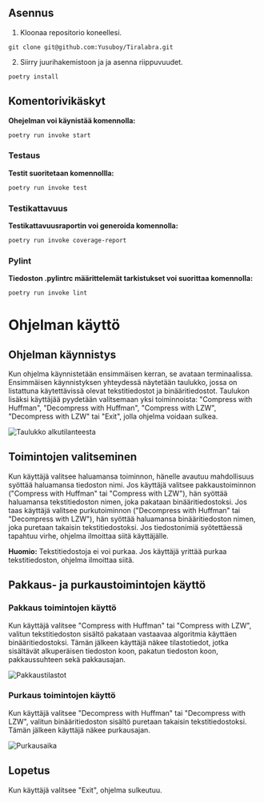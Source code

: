 ## **Asennus**
1. Kloonaa repositorio koneellesi.
```
git clone git@github.com:Yusuboy/Tiralabra.git
```
2. Siirry juurihakemistoon ja ja asenna riippuvuudet.
```
poetry install
```
## **Komentorivikäskyt**
 **Ohejelman voi käynistää komennolla:**
```bash
poetry run invoke start
```

### **Testaus**

**Testit suoritetaan komennollla:**
```bash
poetry run invoke test
```

### **Testikattavuus**
**Testikattavuusraportin voi generoida komennolla:**
```bash
poetry run invoke coverage-report
```

### **Pylint**
**Tiedoston .pylintrc määrittelemät tarkistukset voi suorittaa komennolla:**
```bash
poetry run invoke lint
```


# Ohjelman käyttö

## Ohjelman käynnistys

Kun ohjelma käynnistetään ensimmäisen kerran, se avataan terminaalissa. Ensimmäisen käynnistyksen yhteydessä näytetään taulukko, jossa on listattuna käytettävissä olevat tekstitiedostot ja binääritiedostot. Taulukon lisäksi käyttäjää pyydetään valitsemaan yksi toiminnoista: "Compress with Huffman", "Decompress with Huffman", "Compress with LZW", "Decompress with LZW" tai "Exit", jolla ohjelma voidaan sulkea.

![Taulukko alkutilanteesta](linkki_alkutilanteen_kaappaukseen)

## Toimintojen valitseminen

Kun käyttäjä valitsee haluamansa toiminnon, hänelle avautuu mahdollisuus syöttää haluamansa tiedoston nimi. Jos käyttäjä valitsee pakkaustoiminnon ("Compress with Huffman" tai "Compress with LZW"), hän syöttää haluamansa tekstitiedoston nimen, joka pakataan binääritiedostoksi. Jos taas käyttäjä valitsee purkutoiminnon ("Decompress with Huffman" tai "Decompress with LZW"), hän syöttää haluamansa binääritiedoston nimen, joka puretaan takaisin tekstitiedostoksi. Jos tiedostonimiä syötettäessä tapahtuu virhe, ohjelma ilmoittaa siitä käyttäjälle.

**Huomio:** Tekstitiedostoja ei voi purkaa. Jos käyttäjä yrittää purkaa tekstitiedoston, ohjelma ilmoittaa siitä.

## Pakkaus- ja purkaustoimintojen käyttö

### Pakkaus toimintojen käyttö

Kun käyttäjä valitsee "Compress with Huffman" tai "Compress with LZW", valitun tekstitiedoston sisältö pakataan vastaavaa algoritmia käyttäen binääritiedostoksi. Tämän jälkeen käyttäjä näkee tilastotiedot, jotka sisältävät alkuperäisen tiedoston koon, pakatun tiedoston koon, pakkaussuhteen sekä pakkausajan.

![Pakkaustilastot](linkki_pakkaustilastojen_kaappaukseen)

### Purkaus toimintojen käyttö

Kun käyttäjä valitsee "Decompress with Huffman" tai "Decompress with LZW", valitun binääritiedoston sisältö puretaan takaisin tekstitiedostoksi. Tämän jälkeen käyttäjä näkee purkausajan.

![Purkausaika](linkki_purkausajan_kaappaukseen)


## Lopetus

Kun käyttäjä valitsee "Exit", ohjelma sulkeutuu.
